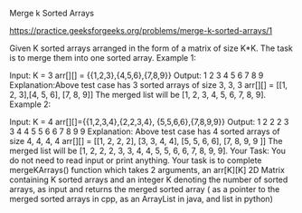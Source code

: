 Merge k Sorted Arrays

https://practice.geeksforgeeks.org/problems/merge-k-sorted-arrays/1

Given K sorted arrays arranged in the form of a matrix of size K*K. The task is to merge them into one sorted array.
Example 1:

Input:
K = 3
arr[][] = {{1,2,3},{4,5,6},{7,8,9}}
Output: 1 2 3 4 5 6 7 8 9
Explanation:Above test case has 3 sorted
arrays of size 3, 3, 3
arr[][] = [[1, 2, 3],[4, 5, 6], 
[7, 8, 9]]
The merged list will be 
[1, 2, 3, 4, 5, 6, 7, 8, 9].
Example 2:

Input:
K = 4
arr[][]={{1,2,3,4},{2,2,3,4},
         {5,5,6,6},{7,8,9,9}}
Output:
1 2 2 2 3 3 4 4 5 5 6 6 7 8 9 9 
Explanation: Above test case has 4 sorted
arrays of size 4, 4, 4, 4
arr[][] = [[1, 2, 2, 2], [3, 3, 4, 4],
[5, 5, 6, 6], [7, 8, 9, 9 ]]
The merged list will be 
[1, 2, 2, 2, 3, 3, 4, 4, 5, 5, 
6, 6, 7, 8, 9, 9].
Your Task:
You do not need to read input or print anything. Your task is to complete mergeKArrays() function which takes 2 arguments, an arr[K][K] 2D Matrix containing K sorted arrays and an integer K denoting the number of sorted arrays, as input and returns the merged sorted array ( as a pointer to the merged sorted arrays in cpp, as an ArrayList in java, and list in python)
